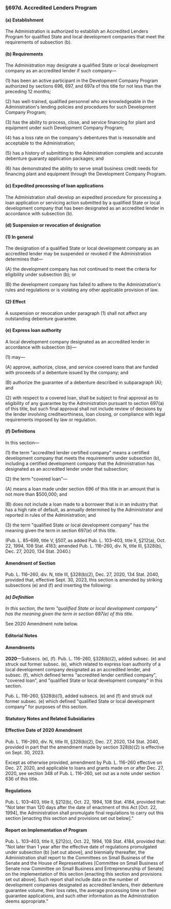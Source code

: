 ### §697d. Accredited Lenders Program ###

#### (a) Establishment ####

The Administration is authorized to establish an Accredited Lenders Program for qualified State and local development companies that meet the requirements of subsection (b).

#### (b) Requirements ####

The Administration may designate a qualified State or local development company as an accredited lender if such company—

(1) has been an active participant in the Development Company Program authorized by sections 696, 697, and 697a of this title for not less than the preceding 12 months;

(2) has well-trained, qualified personnel who are knowledgeable in the Administration's lending policies and procedures for such Development Company Program;

(3) has the ability to process, close, and service financing for plant and equipment under such Development Company Program;

(4) has a loss rate on the company's debentures that is reasonable and acceptable to the Administration;

(5) has a history of submitting to the Administration complete and accurate debenture guaranty application packages; and

(6) has demonstrated the ability to serve small business credit needs for financing plant and equipment through the Development Company Program.

#### (c) Expedited processing of loan applications ####

The Administration shall develop an expedited procedure for processing a loan application or servicing action submitted by a qualified State or local development company that has been designated as an accredited lender in accordance with subsection (b).

#### (d) Suspension or revocation of designation ####

#### (1) In general ####

The designation of a qualified State or local development company as an accredited lender may be suspended or revoked if the Administration determines that—

(A) the development company has not continued to meet the criteria for eligibility under subsection (b); or

(B) the development company has failed to adhere to the Administration's rules and regulations or is violating any other applicable provision of law.

#### (2) Effect ####

A suspension or revocation under paragraph (1) shall not affect any outstanding debenture guarantee.

#### (e) Express loan authority ####

A local development company designated as an accredited lender in accordance with subsection (b)—

(1) may—

(A) approve, authorize, close, and service covered loans that are funded with proceeds of a debenture issued by the company; and

(B) authorize the guarantee of a debenture described in subparagraph (A); and

(2) with respect to a covered loan, shall be subject to final approval as to eligibility of any guarantee by the Administration pursuant to section 697(a) of this title, but such final approval shall not include review of decisions by the lender involving creditworthiness, loan closing, or compliance with legal requirements imposed by law or regulation.

#### (f) Definitions ####

In this section—

(1) the term "accredited lender certified company" means a certified development company that meets the requirements under subsection (b), including a certified development company that the Administration has designated as an accredited lender under that subsection;

(2) the term "covered loan"—

(A) means a loan made under section 696 of this title in an amount that is not more than $500,000; and

(B) does not include a loan made to a borrower that is in an industry that has a high rate of default, as annually determined by the Administrator and reported in rules of the Administration; and

(3) the term "qualified State or local development company" has the meaning given the term in section 697(e) of this title.

(Pub. L. 85–699, title V, §507, as added Pub. L. 103–403, title II, §212(a), Oct. 22, 1994, 108 Stat. 4183; amended Pub. L. 116–260, div. N, title III, §328(b), Dec. 27, 2020, 134 Stat. 2040.)

#### Amendment of Section ####

Pub. L. 116–260, div. N, title III, §328(b)(2), Dec. 27, 2020, 134 Stat. 2040, provided that, effective Sept. 30, 2023, this section is amended by striking subsections (e) and (f) and inserting the following:

#### *(e) Definition* ####

*In this section, the term "qualified State or local development company" has the meaning given the term in section 697(e) of this title.*

See 2020 Amendment note below.

#### **Editorial Notes** ####

#### Amendments ####

**2020**—Subsecs. (e), (f). Pub. L. 116–260, §328(b)(2), added subsec. (e) and struck out former subsec. (e), which related to express loan authority of a local development company designated as an accredited lender, and subsec. (f), which defined terms "accredited lender certified company", "covered loan", and "qualified State or local development company" in this section.

Pub. L. 116–260, §328(b)(1), added subsecs. (e) and (f) and struck out former subsec. (e) which defined "qualified State or local development company" for purposes of this section.

#### **Statutory Notes and Related Subsidiaries** ####

#### Effective Date of 2020 Amendment ####

Pub. L. 116–260, div. N, title III, §328(b)(2), Dec. 27, 2020, 134 Stat. 2040, provided in part that the amendment made by section 328(b)(2) is effective on Sept. 30, 2023.

Except as otherwise provided, amendment by Pub. L. 116–260 effective on Dec. 27, 2020, and applicable to loans and grants made on or after Dec. 27, 2020, see section 348 of Pub. L. 116–260, set out as a note under section 636 of this title.

#### Regulations ####

Pub. L. 103–403, title II, §212(b), Oct. 22, 1994, 108 Stat. 4184, provided that: "Not later than 120 days after the date of enactment of this Act [Oct. 22, 1994], the Administration shall promulgate final regulations to carry out this section [enacting this section and provisions set out below]."

#### Report on Implementation of Program ####

Pub. L. 103–403, title II, §212(c), Oct. 22, 1994, 108 Stat. 4184, provided that: "Not later than 1 year after the effective date of regulations promulgated under subsection (b) [set out above], and biennially thereafter, the Administration shall report to the Committees on Small Business of the Senate and the House of Representatives [Committee on Small Business of Senate now Committee on Small Business and Entrepreneurship of Senate] on the implementation of this section [enacting this section and provisions set out above]. Such report shall include data on the number of development companies designated as accredited lenders, their debenture guarantee volume, their loss rates, the average processing time on their guarantee applications, and such other information as the Administration deems appropriate."